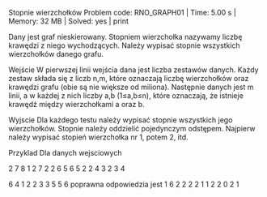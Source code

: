 Stopnie wierzchołków
Problem code: RNO_GRAPH01 | Time: 5.00 s | Memory: 32 MB | Solved: yes | print

Dany jest graf nieskierowany. Stopniem wierzchołka nazywamy liczbę krawędzi z niego wychodzących. Należy wypisać stopnie wszystkich wierzchołków danego grafu.

Wejście
W pierwszej linii wejścia dana jest liczba zestawów danych. Każdy zestaw składa się z liczb n,m, które oznaczają liczbę wierzchołków oraz krawędzi grafu (obie są nie większe od miliona). Następnie danych jest m linii, a w każdej z nich liczby a,b (1≤a,b≤n), które oznaczają, że istnieje krawędź między wierzchołkami a oraz b.

Wyjscie
Dla każdego testu należy wypisać stopnie wszystkich jego wierzchołków. Stopnie należy oddzielić pojedynczym odstępem. Najpierw należy wypisać stopień wierzchołka nr 1, potem 2, itd.

Przyklad
Dla danych wejsciowych

2
7 8
1 2
7 2
2 6
5 6
5 2
2 4
3 2
3 4

6 4
1 2
2 3
3 5
5 6
poprawna odpowiedzia jest
1 6 2 2 2 2 1
1 2 2 0 2 1

